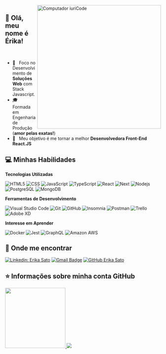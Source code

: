 <img src="https://raw.githubusercontent.com/MicaelliMedeiros/micaellimedeiros/master/image/computer-illustration.png" min-width="400px" max-width="400px" width="400px" align="right" alt="Computador iuriCode">

## 💜 Olá, meu nome é <strong>Érika!</strong>

<br/>

- 💼 &nbsp; Foco no Desenvolvimento de <strong>Soluções Web</strong> com Stack Javascript.
- 🎓 &nbsp; Formada em Engenharia de Produção (<strong>amor pelas exatas!</strong>)
- 🌱 &nbsp; Meu objetivo é me tornar a melhor <strong>Desenvolvedora Front-End React.JS</strong>

## 💻 Minhas Habilidades

**Tecnologias Utilizadas**


  ![HTML5](https://img.shields.io/badge/-HTML5-333333?style=flat&logo=HTML5)
  ![CSS](https://img.shields.io/badge/-CSS-333333?style=flat&logo=CSS3&logoColor=1572B6)
  ![JavaScript](https://img.shields.io/badge/-JavaScript-333333?style=flat&logo=javascript)
  ![TypeScript](https://img.shields.io/badge/-TypeScript-333333?style=flat&logo=typescript)
  ![React](https://img.shields.io/badge/-React-333333?style=flat&logo=react)
  ![Next](https://img.shields.io/badge/-Next-333333?style=flat&logo=next.js)
  ![Nodejs](https://img.shields.io/badge/-Nodejs-333333?style=flat&logo=Node.js)
  ![PostgreSQL](https://img.shields.io/badge/-PostgreSQL-333333?style=flat&logo=postgresql)
  ![MongoDB](https://img.shields.io/badge/-MongoDB-333333?style=flat&logo=mongodb)


**Ferramentas de Desenvolvimento**

  ![Visual Studio Code](https://img.shields.io/badge/-Visual%20Studio%20Code-333333?style=flat&logo=visual-studio-code&logoColor=007ACC)
  ![Git](https://img.shields.io/badge/-Git-333333?style=flat&logo=git)
  ![GitHub](https://img.shields.io/badge/-GitHub-333333?style=flat&logo=github)
  ![Insomnia](https://img.shields.io/badge/-Insomnia-333333?style=flat&logo=insomnia)
  ![Postman](https://img.shields.io/badge/-Postman-333333?style=flat&logo=postman)
  ![Trello](https://img.shields.io/badge/-Trello-333333?style=flat&logo=trello&logoColor=007ACC)
  ![Adobe XD](https://img.shields.io/badge/-Adobe%20XD-333333?style=flat&logo=adobe-xd&logoColor=007ACC)
  
 **Interesse em Aprender**
 
  ![Docker](https://img.shields.io/badge/-Docker-333333?style=flat&logo=docker)
  ![Jest](https://img.shields.io/badge/-Jest-333333?style=flat&logo=jest)
  ![GraphQL](https://img.shields.io/badge/-GraphQL-E10098?style=flat-square&logo=graphql)
  ![Amazon AWS](https://img.shields.io/badge/Amazon%20AWS-232F3E?style=flat-square&logo=amazon-aws)

## 📱 Onde me encontrar


[![Linkedin: Erika Sato](https://img.shields.io/badge/-Érika%20Sato-blue?style=flat-square&logo=Linkedin&logoColor=white&link=https://www.linkedin.com/in/erika-sato/)](https://www.linkedin.com/in/erika-sato/)
[![Gmail Badge](https://img.shields.io/badge/-eerikasato@gmail.com-006bed?style=flat-square&logo=Gmail&logoColor=white&link=mailto:eerikasato@gmail.com)](mailto:eerikasato@gmail.com)
[![GitHub Erika Sato]( https://img.shields.io/github/followers/erika-sato?label=follow&style=social)](https://github.com/erika-sato/)


## ⭐ Informações sobre minha conta GitHub

<a href="https://github.com/erika-sato">
  <img height="195em" src="https://github-readme-stats.vercel.app/api/top-langs/?username=erika-sato&layout=compact&langs_count=7&theme=dracula"/>
  <img heigth="200em" src="https://github-readme-stats.vercel.app/api?username=erika-sato&theme=dracula&show_icons=true" />
</a>

